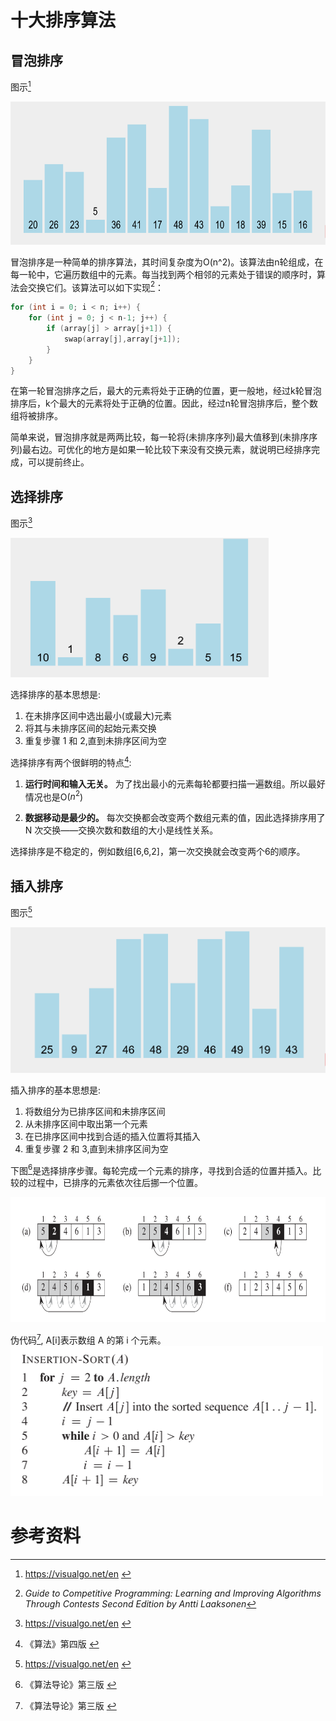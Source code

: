 # 十大排序算法

## 冒泡排序

图示[^1]

<!-- ![bubble_sort.gif](../images/bubble_sort.gif) -->
<img src="../images/bubble_sort.gif" width="670" height="229" >

冒泡排序是一种简单的排序算法，其时间复杂度为O(n^2)。该算法由n轮组成，在每一轮中，它遍历数组中的元素。每当找到两个相邻的元素处于错误的顺序时，算法会交换它们。该算法可以如下实现[^2]：

```c++
for (int i = 0; i < n; i++) {
    for (int j = 0; j < n-1; j++) {
        if (array[j] > array[j+1]) {
            swap(array[j],array[j+1]);
        }
    }
}
```
在第一轮冒泡排序之后，最大的元素将处于正确的位置，更一般地，经过k轮冒泡排序后，k个最大的元素将处于正确的位置。因此，经过n轮冒泡排序后，整个数组将被排序。

简单来说，冒泡排序就是两两比较，每一轮将(未排序序列)最大值移到(未排序序列)最右边。可优化的地方是如果一轮比较下来没有交换元素，就说明已经排序完成，可以提前终止。

## 选择排序

图示[^1]

<!-- ![select_sort](../images/select_sort.gif) -->
<img src="../images/select_sort.gif" width="413" height="223" >

选择排序的基本思想是:
1. 在未排序区间中选出最小(或最大)元素
2. 将其与未排序区间的起始元素交换
3. 重复步骤 1 和 2,直到未排序区间为空

选择排序有两个很鲜明的特点[^4]:

1. **运行时间和输入无关。** 为了找出最小的元素每轮都要扫描一遍数组。所以最好情况也是O($n^2$)

2. **数据移动是最少的。** 每次交换都会改变两个数组元素的值，因此选择排序用了 N 次交换——交换次数和数组的大小是线性关系。


选择排序是不稳定的，例如数组[6,6,2]，第一次交换就会改变两个6的顺序。


## 插入排序

图示[^1]

<!-- ![insertion_sort](../images/insertion_sort.gif) -->
<img src="../images/insertion_sort.gif" width="511" height="233" >


插入排序的基本思想是:
1. 将数组分为已排序区间和未排序区间
2. 从未排序区间中取出第一个元素
3. 在已排序区间中找到合适的插入位置将其插入
4. 重复步骤 2 和 3,直到未排序区间为空

下图[^3]是选择排序步骤。每轮完成一个元素的排序，寻找到合适的位置并插入。比较的过程中，已排序的元素依次往后挪一个位置。
<!-- ![insertion_sort_steps](../images/insertion_sort_steps.png) -->
<img src="../images/insertion_sort_steps.png" width="700" height="200" >


伪代码[^3], A[i]表示数组 A 的第 i 个元素。   
<img src="../images/insertion_sort_pseudocode.png" width="500" height="240" >


# 参考资料
[^1]:<a id="ref1"> https://visualgo.net/en </a>  
[^2]:<a id="ref2"> *Guide to Competitive Programming: Learning and Improving Algorithms Through Contests Second Edition by Antti Laaksonen*</a>  
[^3]:<a id="ref3"> 《算法导论》第三版 </a>  
[^4]:<a id="ref4"> 《算法》第四版 </a>  

